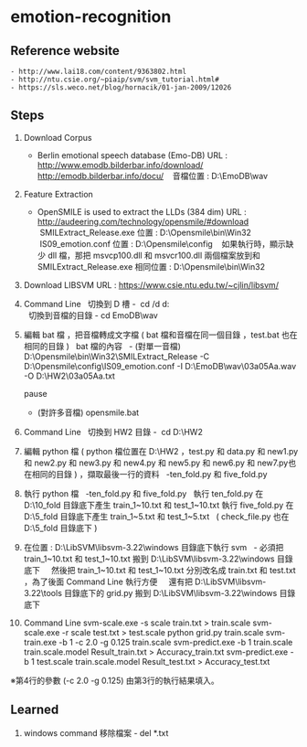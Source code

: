 # emotion-recognition

## Reference website
    - http://www.lai18.com/content/9363802.html
    - http://ntu.csie.org/~piaip/svm/svm_tutorial.html#
    - https://sls.weco.net/blog/hornacik/01-jan-2009/12026

## Steps
1. Download Corpus
    - Berlin emotional speech database (Emo-DB)
    URL : http://www.emodb.bilderbar.info/download/
          http://emodb.bilderbar.info/docu/
    音檔位置 : D:\EmoDB\wav
    
2. Feature Extraction
    - OpenSMILE is used to extract the LLDs (384 dim)
    URL : http://audeering.com/technology/opensmile/#download
    SMILExtract_Release.exe 位置 : D:\Opensmile\bin\Win32
    IS09_emotion.conf 位置 : D:\Opensmile\config
    如果執行時，顯示缺少 dll 檔，那把 msvcp100.dll 和 msvcr100.dll 兩個檔案放到和 SMILExtract_Release.exe 相同位置 : D:\Opensmile\bin\Win32

3. Download LIBSVM
   URL : https://www.csie.ntu.edu.tw/~cjlin/libsvm/
   
4. Command Line
   切換到 D 槽 -  cd /d d:\
   切換到音檔的目錄 - cd EmoDB\wav
   
5. 編輯 bat 檔 ，把音檔轉成文字檔 ( bat 檔和音檔在同一個目錄 ，test.bat 也在相同的目錄 )
   bat 檔的內容
   - (對單一音檔)
     D:\Opensmile\bin\Win32\SMILExtract_Release -C D:\Opensmile\config\IS09_emotion.conf -I D:\EmoDB\wav\03a05Aa.wav -O D:\HW2\03a05Aa.txt
   
     pause
     
   - (對許多音檔) opensmile.bat

6. Command Line
   切換到 HW2 目錄 -  cd D:\HW2
   
7. 編輯 python 檔 ( python 檔位置在 D:\HW2 ，test.py 和 data.py 和 new1.py 和 new2.py 和 new3.py 和 new4.py 和 new5.py 和 new6.py 和 new7.py也在相同的目錄 ) ，擷取最後一行的資料
   -ten_fold.py 和 five_fold.py
   
8. 執行 python 檔
   -ten_fold.py 和 five_fold.py
   執行 ten_fold.py 在 D:\10_fold 目錄底下產生 train_1~10.txt 和 test_1~10.txt
   執行 five_fold.py 在 D:\5_fold 目錄底下產生 train_1~5.txt 和 test_1~5.txt
   ( check_file.py 也在 D:\5_fold 目錄底下 )
   
9. 在位置 : D:\LibSVM\libsvm-3.22\windows 目錄底下執行 svm
   - 必須把 train_1~10.txt 和 test_1~10.txt 搬到 D:\LibSVM\libsvm-3.22\windows 目錄底下
     然後把 train_1~10.txt 和 test_1~10.txt 分別改名成 train.txt 和 test.txt ，為了後面 Command Line 執行方便
     還有把 D:\LibSVM\libsvm-3.22\tools 目錄底下的 grid.py 搬到 D:\LibSVM\libsvm-3.22\windows 目錄底下
     
10. Command Line
svm-scale.exe -s scale train.txt > train.scale
svm-scale.exe -r scale test.txt > test.scale
python grid.py train.scale
svm-train.exe -b 1 -c 2.0 -g 0.125 train.scale
svm-predict.exe -b 1 train.scale train.scale.model Result_train.txt > Accuracy_train.txt
svm-predict.exe -b 1 test.scale train.scale.model Result_test.txt > Accuracy_test.txt

※第4行的參數 (-c 2.0 -g 0.125) 由第3行的執行結果填入。

## Learned
1. windows command 移除檔案 - del *.txt
